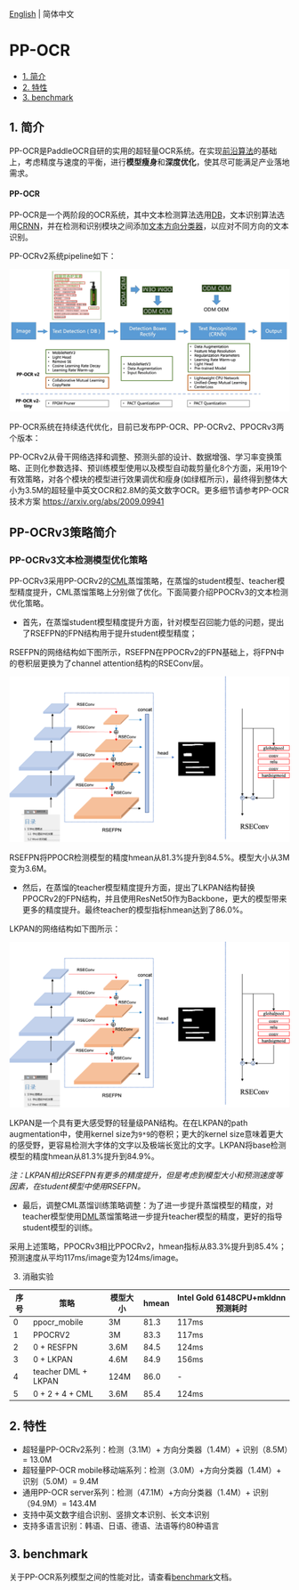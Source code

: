[English](../doc_en/PP-OCRv3_introduction_en.md) | 简体中文

# PP-OCR

- [1. 简介](#1)
- [2. 特性](#2)
- [3. benchmark](#3)



<a name="1"></a>
## 1. 简介

PP-OCR是PaddleOCR自研的实用的超轻量OCR系统。在实现[前沿算法](algorithm.md)的基础上，考虑精度与速度的平衡，进行**模型瘦身**和**深度优化**，使其尽可能满足产业落地需求。

#### PP-OCR

PP-OCR是一个两阶段的OCR系统，其中文本检测算法选用[DB](algorithm_det_db.md)，文本识别算法选用[CRNN](algorithm_rec_crnn.md)，并在检测和识别模块之间添加[文本方向分类器](angle_class.md)，以应对不同方向的文本识别。

PP-OCRv2系统pipeline如下：

<div align="center">
    <img src="../ppocrv2_framework.jpg" width="800">
</div>


PP-OCR系统在持续迭代优化，目前已发布PP-OCR、PP-OCRv2、PPOCRv3两个版本：

PP-OCRv2从骨干网络选择和调整、预测头部的设计、数据增强、学习率变换策略、正则化参数选择、预训练模型使用以及模型自动裁剪量化8个方面，采用19个有效策略，对各个模块的模型进行效果调优和瘦身(如绿框所示)，最终得到整体大小为3.5M的超轻量中英文OCR和2.8M的英文数字OCR。更多细节请参考PP-OCR技术方案 https://arxiv.org/abs/2009.09941


## PP-OCRv3策略简介


### PP-OCRv3文本检测模型优化策略

PP-OCRv3采用PP-OCRv2的[CML](https://arxiv.org/pdf/2109.03144.pdf)蒸馏策略，在蒸馏的student模型、teacher模型精度提升，CML蒸馏策略上分别做了优化。下面简要介绍PPOCRv3的文本检测优化策略。

- 首先，在蒸馏student模型精度提升方面，针对模型召回能力低的问题，提出了RSEFPN的FPN结构用于提升student模型精度；

RSEFPN的网络结构如下图所示，RSEFPN在PPOCRv2的FPN基础上，将FPN中的卷积层更换为了channel attention结构的RSEConv层。

![](../ppocr_v3/RSEFPN.png)

RSEFPN将PPOCR检测模型的精度hmean从81.3%提升到84.5%。模型大小从3M变为3.6M。

- 然后，在蒸馏的teacher模型精度提升方面，提出了LKPAN结构替换PPOCRv2的FPN结构，并且使用ResNet50作为Backbone，更大的模型带来更多的精度提升。最终teacher的模型指标hmean达到了86.0%。

LKPAN的网络结构如下图所示：

![](../ppocr_v3/LKPAN.png)

LKPAN是一个具有更大感受野的轻量级PAN结构。在在LKPAN的path augmentation中，使用kernel size为`9*9`的卷积；更大的kernel size意味着更大的感受野，更容易检测大字体的文字以及极端长宽比的文字。LKPAN将base检测模型的精度hmean从81.3%提升到84.9%。

*注：LKPAN相比RSEFPN有更多的精度提升，但是考虑到模型大小和预测速度等因素，在student模型中使用RSEFPN。*

- 最后，调整CML蒸馏训练策略调整：为了进一步提升蒸馏模型的精度，对teacher模型使用[DML](https://arxiv.org/abs/1706.00384)蒸馏策略进一步提升teacher模型的精度，更好的指导student模型的训练。

采用上述策略，PPOCRv3相比PPOCRv2，hmean指标从83.3%提升到85.4%；预测速度从平均117ms/image变为124ms/image。

3. 消融实验

|序号|策略|模型大小|hmean|Intel Gold 6148CPU+mkldnn预测耗时|
|-|-|-|-|-|
|0|ppocr_mobile|3M|81.3|117ms|
|1|PPOCRV2|3M|83.3|117ms|
|2|0 + RESFPN|3.6M|84.5|124ms|
|3|0 + LKPAN|4.6M|84.9|156ms|
|4|teacher DML + LKPAN|124M|86.0|-|
|5|0 + 2 + 4 + CML|3.6M|85.4|124ms|



<a name="2"></a>
## 2. 特性

- 超轻量PP-OCRv2系列：检测（3.1M）+ 方向分类器（1.4M）+ 识别（8.5M）= 13.0M
- 超轻量PP-OCR mobile移动端系列：检测（3.0M）+方向分类器（1.4M）+ 识别（5.0M）= 9.4M
- 通用PP-OCR server系列：检测（47.1M）+方向分类器（1.4M）+ 识别（94.9M）= 143.4M
- 支持中英文数字组合识别、竖排文本识别、长文本识别
- 支持多语言识别：韩语、日语、德语、法语等约80种语言


<a name="3"></a>
## 3. benchmark

关于PP-OCR系列模型之间的性能对比，请查看[benchmark](./benchmark.md)文档。
